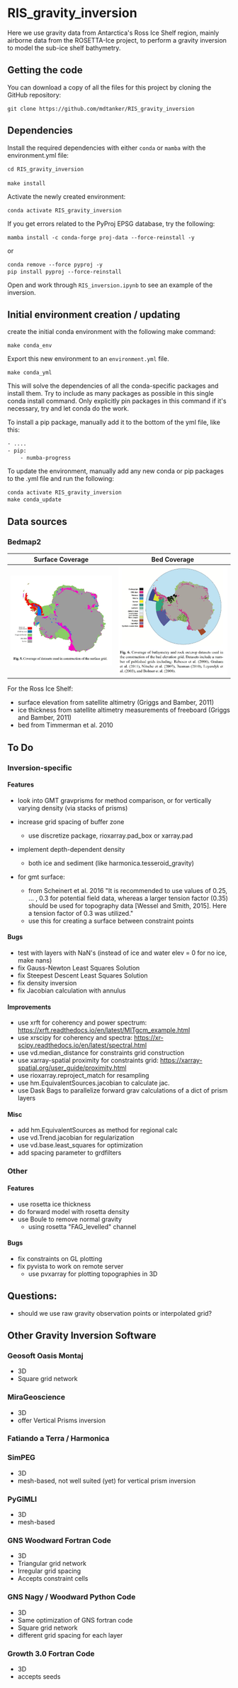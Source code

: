 # RIS_gravity_inversion
Here we use gravity data from Antarctica's Ross Ice Shelf region, mainly airborne data from the ROSETTA-Ice project, to perform a gravity inversion to model the sub-ice shelf bathymetry.

## Getting the code

You can download a copy of all the files for this project by cloning the GitHub repository:

    git clone https://github.com/mdtanker/RIS_gravity_inversion

## Dependencies

Install the required dependencies with either `conda` or `mamba` with the environment.yml file:

    cd RIS_gravity_inversion

    make install

Activate the newly created environment:

    conda activate RIS_gravity_inversion

If you get errors related to the PyProj EPSG database, try the following:

    mamba install -c conda-forge proj-data --force-reinstall -y

or

    conda remove --force pyproj -y
    pip install pyproj --force-reinstall

Open and work through `RIS_inversion.ipynb` to see an example of the inversion.

## Initial environment creation / updating

create the initial conda environment with the following make command:

    make conda_env

Export this new environment to an `environment.yml` file.

    make conda_yml

This will solve the dependencies of all the conda-specific packages and install them. Try to include as many packages as possible in this single conda install command. Only explicitly pin packages in this command if it's necessary, try and let conda do the work.

To install a pip package, manually add it to the bottom of the yml file, like this:

    - ....
    - pip:
        - numba-progress

To update the environment, manually add any new conda or pip packages to the .yml file and run the following:

    conda activate RIS_gravity_inversion
    make conda_update

## Data sources

### Bedmap2
Surface Coverage | Bed Coverage
:---:|:---:
![](figures/bedmap2_surface_coverage.JPG)|![](figures/bedmap2_bed_coverage.JPG)

For the Ross Ice Shelf:
* surface elevation from satellite altimetry (Griggs and Bamber, 2011)
* ice thickness from satellite altimetry measurements of freeboard (Griggs and Bamber, 2011)
* bed from Timmerman et al. 2010


## To Do

### Inversion-specific
#### Features
* look into GMT gravprisms for method comparison, or for vertically varying density (via stacks of prisms)
* increase grid spacing of buffer zone
    * use discretize package, rioxarray.pad_box or xarray.pad
* implement depth-dependent density
    * both ice and sediment (like harmonica.tesseroid_gravity)

* for gmt surface:
    * from Scheinert et al. 2016 "It is recommended to use values of 0.25, ... , 0.3 for potential field data, whereas a larger tension factor (0.35) should be used for topography data [Wessel and Smith, 2015]. Here a tension factor of 0.3 was utilized."
    * use this for creating a surface between constraint points

#### Bugs
* test with layers with NaN's (instead of ice and water elev = 0 for no ice, make nans)
* fix Gauss-Newton Least Squares Solution
* fix Steepest Descent Least Squares Solution
* fix density inversion
* fix Jacobian calculation with annulus
#### Improvements
* use xrft for coherency and power spectrum: https://xrft.readthedocs.io/en/latest/MITgcm_example.html
* use xrscipy for coherency and spectra: https://xr-scipy.readthedocs.io/en/latest/spectral.html
* use vd.median_distance for constraints grid construction
* use xarray-spatial proximity for constraints grid: https://xarray-spatial.org/user_guide/proximity.html
* use rioxarray.reproject_match for resampling
* use hm.EquivalentSources.jacobian to calculate jac.
* use Dask Bags to parallelize forward grav calculations of a dict of prism layers
#### Misc
* add hm.EquivalentSources as method for regional calc
* use vd.Trend.jacobian for regularization
* use vd.base.least_squares for optimization
* add spacing parameter to grdfilters

### Other
#### Features
* use rosetta ice thickness
* do forward model with rosetta density
* use Boule to remove normal gravity
    - using rosetta "FAG_levelled" channel
#### Bugs
* fix constraints on GL plotting
* fix pyvista to work on remote server
    * use pvxarray for plotting topographies in 3D

## Questions:
* should we use raw gravity observation points or interpolated grid?



## Other Gravity Inversion Software

### Geosoft Oasis Montaj
* 3D
* Square grid network

### MiraGeoscience
* 3D
* offer Vertical Prisms inversion

### Fatiando a Terra / Harmonica

### SimPEG
* 3D
* mesh-based, not well suited (yet) for vertical prism inversion

### PyGIMLI
* 3D
* mesh-based

### GNS Woodward Fortran Code
* 3D
* Triangular grid network
* Irregular grid spacing
* Accepts constraint cells

### GNS Nagy / Woodward Python Code
* 3D
* Same optimization of GNS fortran code
* Square grid network
* different grid spacing for each layer

### Growth 3.0 Fortran Code
* 3D
* accepts seeds
